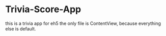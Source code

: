 # Trivia-Score-App
this is a trivia app for eh5
the only file is ContentView, because everything else is default.
